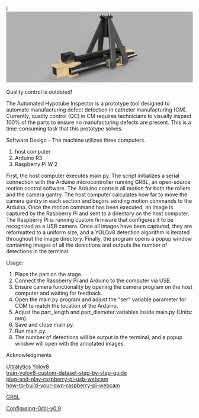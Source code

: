 I![Image](QC_machine_PNG.png)

Quality control is outdated!

The Automated Hypotube Inspector is a prototype tool designed to automate manufacturing defect detection in catheter manufacturing (CM). Currently, quality control (QC) in CM requires technicians to visually inspect 100% of the parts to ensure no manufacturing defects are present. This is a time-consuming task that this prototype solves.

Software Design - The machine utilizes three computers.
1) host computer
2) Arduino R3
3) Raspberry Pi W 2

First, the host computer executes main.py. The script initializes a serial connection with the Arduino microcontroller running GRBL, an open-source motion control software. The Arduino controls all motion for both the rollers and the camera gantry. The host computer calculates how far to move the camera gantry in each section and begins sending motion commands to the Arduino. Once the motion command has been executed, an image is captured by the Raspberry Pi and sent to a directory on the host computer. The Raspberry Pi is running custom firmware that configures it to be recognized as a USB camera. Once all images have been captured, they are reformatted to a uniform size, and a YOLOv8 detection algorithm is iterated throughout the image directory. Finally, the program opens a popup window containing images of all the detections and outputs the number of detections in the terminal.

Usage:

 1.   Place the part on the stage.
 2.   Connect the Raspberry Pi and Arduino to the computer via USB.
 3.   Ensure camera functionality by opening the camera program on the host computer and waiting for feedback.
 4.   Open the main.py program and adjust the "ser" variable parameter for COM to match the location of the Arduino.
 5.   Adjust the part_length and part_diameter variables inside main.py (Units: mm).
 6.   Save and close main.py.
 7.   Run main.py.
 8.   The number of detections will be output in the terminal, and a popup window will open with the annotated images.













Acknowledgments

<a href="https://docs.ultralytics.com">Ultralytics Yolov8</a>    
<a href="https://github.com/computervisioneng/train-yolov8-custom-dataset-step-by-step-guide">train-yolov8-custom-dataset-step-by-step-guide</a>    
<a href="https://www.raspberrypi.com/tutorials/plug-and-play-raspberry-pi-usb-webcam/">plug-and-play-raspberry-pi-usb-webcam</a>  
<a href="https://www.raspberrypi.com/news/how-to-build-your-own-raspberry-pi-webcam">how-to-build-your-own-raspberry-pi-webcam</a>  


<a href="https://github.com/grbl/grbl">GRBL</a> 

<a href="https://github.com/grbl/grbl/wiki/Configuring-Grbl-v0.9">Configuring-Grbl-v0.9</a>


